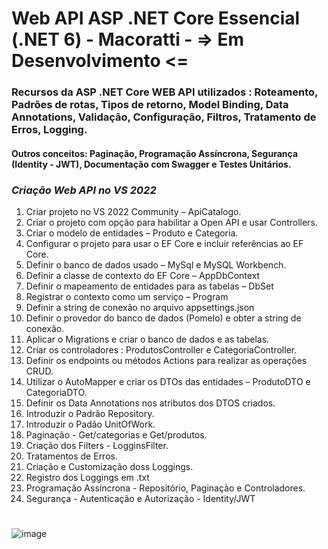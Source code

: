 # Web API ASP .NET Core Essencial (.NET 6) - Macoratti - => Em Desenvolvimento <=

### Recursos da ASP .NET Core WEB API utilizados : Roteamento, Padrões de rotas, Tipos de retorno, Model Binding, Data Annotations, Validação, Configuração, Filtros, Tratamento de Erros, Logging.

#### Outros conceitos: Paginação, Programação Assíncrona, Segurança (Identity - JWT), Documentação com Swagger e Testes Unitários.

### *Criação Web API no VS 2022*

1.	Criar projeto no VS 2022 Community – ApiCatalogo.
2.	Criar o projeto com opção para habilitar a Open API e usar Controllers.
3.	Criar o modelo de entidades – Produto e Categoria.
4.	Configurar o projeto para usar o EF Core e incluir referências ao EF Core.
5.	Definir o banco de dados usado – MySql e MySQL Workbench.
6.	Definir a classe de contexto do EF Core – AppDbContext
7.	Definir o mapeamento de entidades para as tabelas – DbSet<T>
8.	Registrar o contexto como um serviço – Program
9.	Definir a string de conexão no arquivo appsettings.json
10.	Definir o provedor do banco de dados (Pomelo) e obter a string de conexão.
11.	Aplicar o Migrations e criar o banco de dados e as tabelas.
12.	Criar os controladores : ProdutosController e CategoriaController.
13.	Definir os endpoints ou métodos Actions para realizar as operações CRUD.
14. Utilizar o AutoMapper e criar os DTOs das entidades – ProdutoDTO e CategoriaDTO.
15. Definir os Data Annotations nos atributos dos DTOS criados. 
16. Introduzir o Padrão Repository.
17. Introduzir o Padão UnitOfWork.   
18. Paginação - Get/categorias e Get/produtos.
19. Criação dos Filters - LogginsFilter.
20. Tratamentos de Erros.
20. Criação e Customização doss Loggings.
21. Registro dos Loggings em .txt
22. Programação Assíncrona - Repositório, Paginação e Controladores.
23. Segurança - Autenticação e Autorização - Identity/JWT  
  
#
![image](https://user-images.githubusercontent.com/13735095/198408131-7460a243-7bb8-475d-b872-78803c212f21.png)
